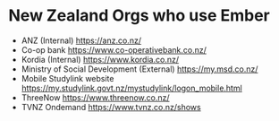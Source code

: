 New Zealand Orgs who use Ember
====================================

- ANZ (Internal) https://anz.co.nz/
- Co-op bank https://www.co-operativebank.co.nz/
- Kordia (Internal) https://www.kordia.co.nz/
- Ministry of Social Development (External) https://my.msd.co.nz/
- Mobile Studylink website https://my.studylink.govt.nz/mystudylink/logon_mobile.html
- ThreeNow https://www.threenow.co.nz/
- TVNZ Ondemand https://www.tvnz.co.nz/shows
